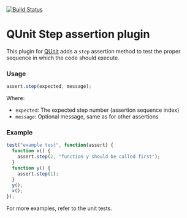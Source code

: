 [![Build Status](https://travis-ci.org/JamesMGreene/qunit-assert-step.png)](https://travis-ci.org/JamesMGreene/qunit-assert-step)

# QUnit Step assertion plugin

This plugin for [QUnit](https://github.com/jquery/qunit) adds a `step` assertion method to test
the proper sequence in which the code should execute.

### Usage ###

```js
assert.step(expected, message);
```

Where:
 - `expected`: The expected step number (assertion sequence index)
 - `message`: Optional message, same as for other assertions

### Example ###

```js
test("example test", function(assert) {
  function x() {
    assert.step(2, "function y should be called first");
  }
  function y() {
    assert.step(1);
  }
  y();
  x();
});
```

For more examples, refer to the unit tests.